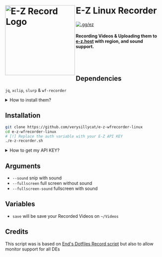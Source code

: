 # E-Z Linux Recorder [<img src="https://r2.e-z.host/9e3dd702-42ab-4d6b-a8a0-b1a4ab53af33/35jx47l1.png" width="225" align="left" alt="E-Z Record Logo">](https://github.com/verysillycat/e-z-wfrecorder-linux)
[![.gg/ez](https://img.shields.io/discord/1207691698386501634.svg?color=768AD4&label=.gg/ez&logo=discord&logoColor=white)](https://discord.gg/ez)
#### Recording Videos & Uploading them to [e-z.host](https://e-z.host) with region, and sound support.
<br><br>
## Dependencies
`jq`, `xclip`, `slurp` & `wf-recorder`
<details>
<summary>How to install them?</summary>
Go to your prefered terminal and execute this command depending on your Distro.

- **Debian/Ubuntu**: `sudo apt install wf-recorder jq xclip slurp`
- **Fedora**: `sudo dnf install wf-recorder jq xclip slurp`
- **Gentoo**: `sudo emerge -av gui-apps/wf-recorder app-misc/jq x11-misc/xclip gui-apps/slurp`
- **Arch**: `sudo pacman -S wf-recorder jq xclip slurp`

</details>

## Installation
   ```bash
   git clone https://github.com/verysillycat/e-z-wfrecorder-linux
   cd e-z-wfrecorder-linux
   # [!] Replace the auth variable with your E-Z API KEY 
   ./e-z-recorder.sh 
   ```
<details>
<summary>How to get my API KEY?</summary>
Log in to E-Z, Click on your User Modal on the top right, Go to Account, and Copy your API KEY<br>
Now paste that API KEY into the Script
</details>

## Arguments
* `--sound` snip with sound 
* `--fullscreen` full screen without sound
* `--fullscreen-sound` fullscreen with sound

## Variables
* `save` will be save your Recorded Videos on `~/Videos`


## Credits
This script was is based on [End's Dotfiles Record script](https://github.com/end-4/dots-hyprland/blob/main/.config/ags/scripts/record-script.sh) but also to allow monitor support for all DEs